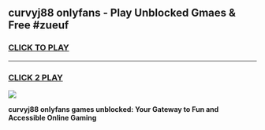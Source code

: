 
## curvyj88 onlyfans - Play Unblocked Gmaes & Free #zueuf
<h3>
<a href="https://news.freeplayer.one?title=curvyj88_onlyfans&ref=03M">CLICK TO PLAY</a></h3>
<hr>

<h3>
<a href="https://news.freeplayer.one?title=curvyj88_onlyfans&ref=03M">CLICK 2 PLAY</a>
  
</h3>

<a href="https://news.freeplayer.one?title=curvyj88_onlyfans&ref=03M"><img src="https://clearcache.store/games.png"></a>


**curvyj88 onlyfans games unblocked: Your Gateway to Fun and Accessible Online Gaming**
